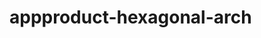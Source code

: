    # appproduct-hexagonal-arch                 
            
         
               
           
        
           
              
  
     
